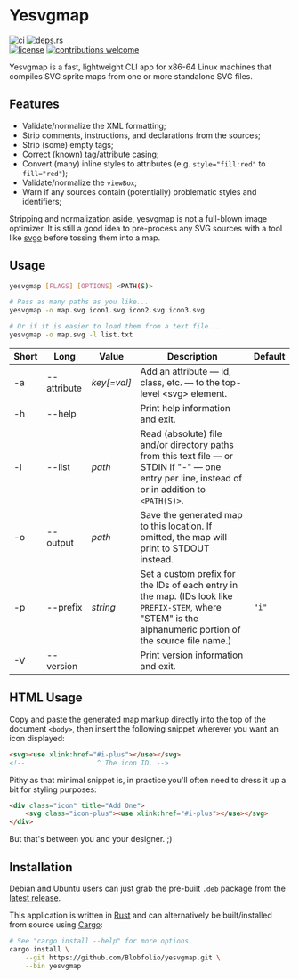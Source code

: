 # Yesvgmap

[![ci](https://img.shields.io/github/actions/workflow/status/Blobfolio/yesvgmap/ci.yaml?style=flat-square&label=ci)](https://github.com/Blobfolio/yesvgmap/actions)
[![deps.rs](https://deps.rs/repo/github/blobfolio/yesvgmap/status.svg?style=flat-square&label=deps.rs)](https://deps.rs/repo/github/blobfolio/yesvgmap)<br>
[![license](https://img.shields.io/badge/license-wtfpl-ff1493?style=flat-square)](https://en.wikipedia.org/wiki/WTFPL)
[![contributions welcome](https://img.shields.io/badge/PRs-welcome-brightgreen.svg?style=flat-square&label=contributions)](https://github.com/Blobfolio/yesvgmap/issues)



Yesvgmap is a fast, lightweight CLI app for x86-64 Linux machines that compiles SVG sprite maps from one or more standalone SVG files.



## Features

* Validate/normalize the XML formatting;
* Strip comments, instructions, and declarations from the sources;
* Strip (some) empty tags;
* Correct (known) tag/attribute casing;
* Convert (many) inline styles to attributes (e.g. `style="fill:red"` to `fill="red"`);
* Validate/normalize the `viewBox`;
* Warn if any sources contain (potentially) problematic styles and identifiers;

Stripping and normalization aside, yesvgmap is not a full-blown image optimizer. It is still a good idea to pre-process any SVG sources with a tool like [svgo](https://jakearchibald.github.io/svgomg/) before tossing them into a map.



## Usage

```bash
yesvgmap [FLAGS] [OPTIONS] <PATH(S)>

# Pass as many paths as you like...
yesvgmap -o map.svg icon1.svg icon2.svg icon3.svg

# Or if it is easier to load them from a text file...
yesvgmap -o map.svg -l list.txt
```

| Short | Long | Value | Description | Default |
| ----- | ---- | ----- | ----------- | ------- |
| -a | --attribute | *key\[=val\]* | Add an attribute — id, class, etc. — to the top-level &lt;svg&gt; element. | |
| -h | --help | | Print help information and exit. | |
| -l | --list | *path* | Read (absolute) file and/or directory paths from this text file — or STDIN if "-" — one entry per line, instead of or in addition to `<PATH(S)>`. | |
| -o | --output | *path* | Save the generated map to this location. If omitted, the map will print to STDOUT instead. | |
| -p | --prefix | *string* | Set a custom prefix for the IDs of each entry in the map. (IDs look like `PREFIX-STEM`, where "STEM" is the alphanumeric portion of the source file name.) | `"i"` |
| -V | --version | | Print version information and exit. | |



## HTML Usage

Copy and paste the generated map markup directly into the top of the document `<body>`, then insert the following snippet wherever you want an icon displayed:

```html
<svg><use xlink:href="#i-plus"></use></svg>
<!--                  ^ The icon ID. -->
```

Pithy as that minimal snippet is, in practice you'll often need to dress it up a bit for styling purposes:

```html
<div class="icon" title="Add One">
	<svg class="icon-plus"><use xlink:href="#i-plus"></use></svg>
</div>
```

But that's between you and your designer. ;)



## Installation

Debian and Ubuntu users can just grab the pre-built `.deb` package from the [latest release](https://github.com/Blobfolio/yesvgmap/releases/latest).

This application is written in [Rust](https://www.rust-lang.org/) and can alternatively be built/installed from source using [Cargo](https://github.com/rust-lang/cargo):

```bash
# See "cargo install --help" for more options.
cargo install \
    --git https://github.com/Blobfolio/yesvgmap.git \
    --bin yesvgmap
```
